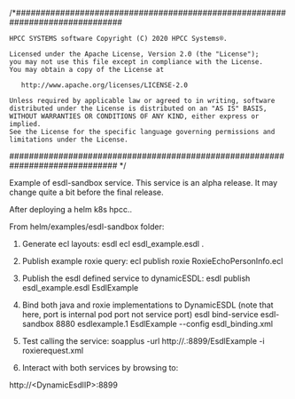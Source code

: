 /*##############################################################################

    HPCC SYSTEMS software Copyright (C) 2020 HPCC Systems®.

    Licensed under the Apache License, Version 2.0 (the "License");
    you may not use this file except in compliance with the License.
    You may obtain a copy of the License at

       http://www.apache.org/licenses/LICENSE-2.0

    Unless required by applicable law or agreed to in writing, software
    distributed under the License is distributed on an "AS IS" BASIS,
    WITHOUT WARRANTIES OR CONDITIONS OF ANY KIND, either express or implied.
    See the License for the specific language governing permissions and
    limitations under the License.
############################################################################## */

Example of esdl-sandbox service.  This service is an alpha release.  It may change quite a bit before the final release.

After deploying a helm k8s hpcc..

From helm/examples/esdl-sandbox folder:

1. Generate ecl layouts:
esdl ecl esdl_example.esdl .

2. Publish example roxie query:
ecl publish roxie RoxieEchoPersonInfo.ecl

3. Publish the esdl defined service to dynamicESDL:
esdl publish esdl_example.esdl EsdlExample

4. Bind both java and roxie implementations to DynamicESDL (note that here, port is internal pod port not service port)
esdl bind-service esdl-sandbox 8880 esdlexample.1 EsdlExample --config esdl_binding.xml

5. Test calling the service:
soapplus -url http://.:8899/EsdlExample -i roxierequest.xml

6. Interact with both services by browsing to:

http://\<DynamicEsdlIP\>:8899
